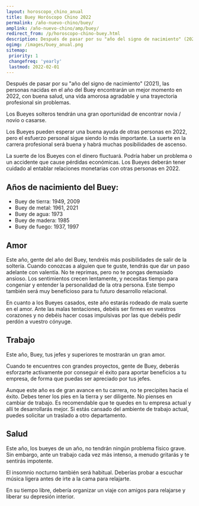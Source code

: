 ```yaml
---
layout: horoscopo_chino_anual
title: Buey Horóscopo Chino 2022
permalink: /año-nuevo-chino/buey/
amplink: /año-nuevo-chino/amp/buey/
redirect_from: /p/horoscopo-chino-buey.html
description: Después de pasar por su "año del signo de nacimiento" (2021), las personas nacidas en el año del Buey encontrarán un mejor momento en 2022, con buena salud, una vida amorosa agradable y una trayectoria profesional sin problemas.
ogimg: /images/buey_anual.png
sitemap:
 priority: 1
 changefreq: 'yearly'
 lastmod: 2022-02-01
---
```


Después de pasar por su "año del signo de nacimiento" (2021), las personas nacidas en el año del Buey encontrarán un mejor momento en 2022, con buena salud, una vida amorosa agradable y una trayectoria profesional sin problemas.

Los Bueyes solteros tendrán una gran oportunidad de encontrar novia / novio o casarse.

Los Bueyes pueden esperar una buena ayuda de otras personas en 2022, pero el esfuerzo personal sigue siendo lo más importante. La suerte en la carrera profesional será buena y habrá muchas posibilidades de ascenso.

La suerte de los Bueyes con el dinero fluctuará. Podría haber un problema o un accidente que cause pérdidas económicas. Los Bueyes deberán tener cuidado al entablar relaciones monetarias con otras personas en 2022.

## Años de nacimiento del Buey:
 - Buey de tierra: 1949, 2009
 - Buey de metal: 1961, 2021
 - Buey de agua: 1973
 - Buey de madera: 1985
 - Buey de fuego: 1937, 1997

## Amor
Este año, gente del año del Buey, tendréis más posibilidades de salir de la soltería. Cuando conozcas a alguien que te guste, tendrás que dar un paso adelante con valentía. No te reprimas, pero no te pongas demasiado ansioso. Los sentimientos crecen lentamente, y necesitas tiempo para congeniar y entender la personalidad de la otra persona. Este tiempo también será muy beneficioso para tu futuro desarrollo relacional.

En cuanto a los Bueyes casados, este año estarás rodeado de mala suerte en el amor. Ante las malas tentaciones, debéis ser firmes en vuestros corazones y no debéis hacer cosas impulsivas por las que debéis pedir perdón a vuestro cónyuge.

## Trabajo
Este año, Buey, tus jefes y superiores te mostrarán un gran amor.

Cuando te encuentres con grandes proyectos, gente de Buey, deberás esforzarte activamente por conseguir el éxito para aportar beneficios a tu empresa, de forma que puedas ser apreciado por tus jefes.

Aunque este año es de gran avance en tu carrera, no te precipites hacia el éxito. Debes tener los pies en la tierra y ser diligente. No pienses en cambiar de trabajo. Es recomendable que te quedes en tu empresa actual y allí te desarrollarás mejor. Si estás cansado del ambiente de trabajo actual, puedes solicitar un traslado a otro departamento.

## Salud
Este año, los bueyes de un año, no tendrán ningún problema físico grave. Sin embargo, ante un trabajo cada vez más intenso, a menudo gritarás y te sentirás impotente.

El insomnio nocturno también será habitual. Deberías probar a escuchar música ligera antes de irte a la cama para relajarte.

En su tiempo libre, debería organizar un viaje con amigos para relajarse y liberar su depresión interior.
